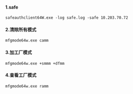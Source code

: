 #### 1.safe
```
safeauthclient64W.exe -log safe.log -safe 10.203.70.72
```

#### 2.清除所有模式
```
mfgmode64w.exe camm
```

#### 3.加工厂模式
```
mfgmode64w.exe +smmm +dfmm
```

#### 4.查看工厂模式
```
mfgmode64w.exe ramm
```